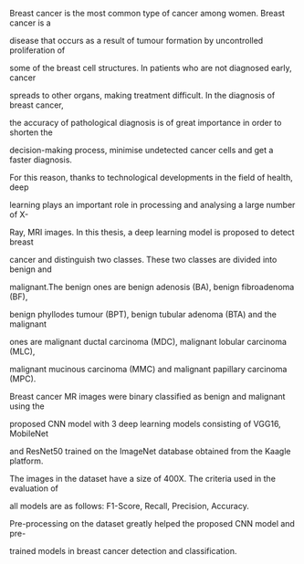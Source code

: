 Breast cancer is the most common type of cancer among women. Breast cancer is a 

disease that occurs as a result of tumour formation by uncontrolled proliferation of 

some of the breast cell structures. In patients who are not diagnosed early, cancer 

spreads to other organs, making treatment difficult. In the diagnosis of breast cancer, 

the accuracy of pathological diagnosis is of great importance in order to shorten the 

decision-making process, minimise undetected cancer cells and get a faster diagnosis. 

For this reason, thanks to technological developments in the field of health, deep 

learning plays an important role in processing and analysing a large number of X-

Ray, MRI images. In this thesis, a deep learning model is proposed to detect breast 

cancer and distinguish two classes. These two classes are divided into benign and 

malignant.The benign ones are benign adenosis (BA), benign fibroadenoma (BF), 

benign phyllodes tumour (BPT), benign tubular adenoma (BTA) and the malignant 

ones are malignant ductal carcinoma (MDC), malignant lobular carcinoma (MLC), 

malignant mucinous carcinoma (MMC) and malignant papillary carcinoma (MPC).

Breast cancer MR images were binary classified as benign and malignant using the 

proposed CNN model with 3 deep learning models consisting of VGG16, MobileNet 

and ResNet50 trained on the ImageNet database obtained from the Kaagle platform. 

The images in the dataset have a size of 400X. The criteria used in the evaluation of 

all models are as follows: F1-Score, Recall, Precision, Accuracy.

Pre-processing on the dataset greatly helped the proposed CNN model and pre-

trained models in breast cancer detection and classification.
